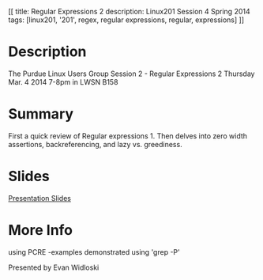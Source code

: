[[
title: Regular Expressions 2
description: Linux201 Session 4 Spring 2014
tags: [linux201, '201', regex, regular expressions, regular, expressions]
]]

# Description
The Purdue Linux Users Group Session 2 - Regular Expressions 2 Thursday Mar. 4 2014 7-8pm in LWSN B158

# Summary
First a quick review of Regular expressions 1. Then delves into zero width assertions, backreferencing, and lazy vs. greediness.

# Slides
[Presentation Slides](Linux201-2014-regex2.odp)

# More Info
using PCRE -examples demonstrated using 'grep -P'

Presented by Evan Widloski
